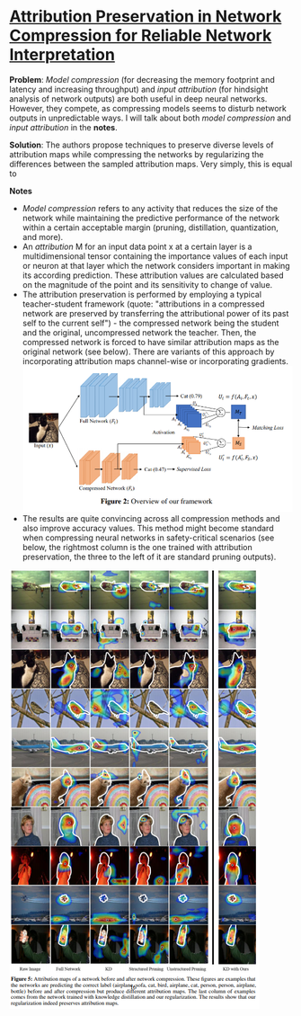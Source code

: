 # [Attribution Preservation in Network Compression for Reliable Network Interpretation](https://arxiv.org/pdf/2010.15054v1.pdf)

**Problem**: *Model compression* (for decreasing the memory footprint and latency and increasing throughput) and *input attribution* (for hindsight analysis of network outputs) are both
useful in deep neural networks. However, they compete, as compressing models seems to disturb network outputs in unpredictable ways. 
I will talk about both *model compression* and *input attribution* in the **notes**.

**Solution**:
The authors propose techniques to preserve diverse levels of attribution maps while compressing the networks by regularizing the differences between the sampled attribution maps. Very simply, this is equal to 

**Notes**
* *Model compression* refers to any activity that reduces the size of the network while maintaining the predictive performance of the network within a certain acceptable margin (pruning, distillation, quantization, and more).
* An *attribution* M for an input data point x at a certain layer is a multidimensional tensor containing the importance values of each input or neuron at that
layer which the network considers important in making its according prediction. These attribution values are calculated based on the magnitude of the point and its sensitivity to change of value.
* The attribution preservation is performed by employing a typical teacher-student framework (quote: "attributions in a compressed network are preserved by 
transferring the attributional power of its past self to the current self") - the compressed network being the student and the original, uncompressed network the teacher. Then, the compressed
network is forced to have similar attribution maps as the original network (see below).
There are variants of this approach by incorporating attribution maps channel-wise or incorporating gradients.
![Attribution preservation](../images/attribution_preservation.png)
* The results are quite convincing across all compression methods and also improve accuracy values. This method might become standard when compressing neural networks in safety-critical scenarios (see below, the rightmost column is the one trained with attribution preservation, the three to the left of it are standard pruning outputs).

![Attribution preservation](../images/results_preservation.png)
